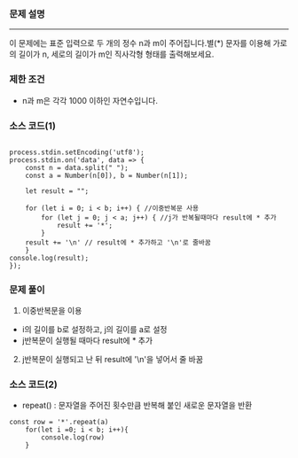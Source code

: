 ### 문제 설명
--- 
이 문제에는 표준 입력으로 두 개의 정수 n과 m이 주어집니다.별(*) 문자를 이용해 가로의 길이가 n, 세로의 길이가 m인 직사각형 형태를 출력해보세요.

### 제한 조건

- n과 m은 각각 1000 이하인 자연수입니다.

### 소스 코드(1)

```

process.stdin.setEncoding('utf8');
process.stdin.on('data', data => {
    const n = data.split(" ");
    const a = Number(n[0]), b = Number(n[1]);
    
    let result = ""; 

    for (let i = 0; i < b; i++) { //이중반복문 사용
        for (let j = 0; j < a; j++) { //j가 반복될때마다 result에 * 추가
            result += '*';
        }
    result += '\n' // result에 * 추가하고 '\n'로 줄바꿈
    }
console.log(result);
});

```

### 문제 풀이
1. 이중반복문을 이용
- i의 길이를 b로 설정하고, j의 길이를 a로 설정
- j반복문이 실행될 때마다 result에 * 추가
2. j반복문이 실행되고 난 뒤 result에 '\n'을 넣어서 줄 바꿈

### 소스 코드(2)
- repeat() : 문자열을 주어진 횟수만큼 반복해 붙인 새로운 문자열을 반환
```
const row = '*'.repeat(a)
    for(let i =0; i < b; i++){
        console.log(row)
    }
```
